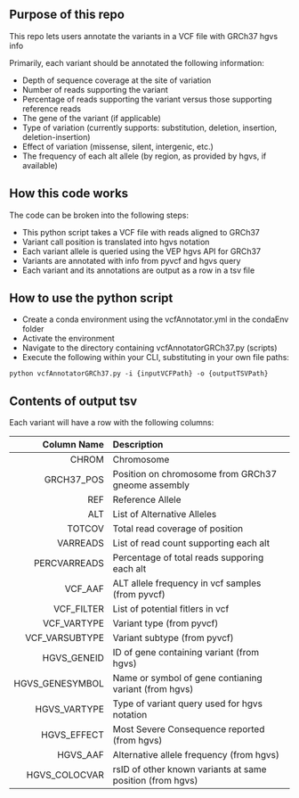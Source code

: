 ## Purpose of this repo
This repo lets users annotate the variants in a VCF file with GRCh37 hgvs info

Primarily, each variant should be annotated the following information:

- Depth of sequence coverage at the site of variation
- Number of reads supporting the variant
- Percentage of reads supporting the variant versus those supporting reference reads
- The gene of the variant (if applicable)
- Type of variation (currently supports: substitution, deletion, insertion, deletion-insertion)
- Effect of variation (missense, silent, intergenic, etc.)
- The frequency of each alt allele (by region, as provided by hgvs, if available)

## How this code works

The code can be broken into the following steps:

- This python script takes a VCF file with reads aligned to GRCh37
- Variant call position is translated into hgvs notation
- Each variant allele is queried using the VEP hgvs API for GRCh37
- Variants are annotated with info from pyvcf and hgvs query
- Each variant and its annotations are output as a row in a tsv file

## How to use the python script

- Create a conda environment using the vcfAnnotator.yml in the condaEnv folder
- Activate the environment
- Navigate to the directory containing vcfAnnotatorGRCh37.py (scripts)
- Execute the following within your CLI, substituting in your own file paths:
```
python vcfAnnotatorGRCh37.py -i {inputVCFPath} -o {outputTSVPath}
```

## Contents of output tsv

Each variant will have a row with the following columns:

| Column Name | Description |
|-:|:-|
| CHROM | Chromosome |
| GRCH37_POS | Position on chromosome from GRCh37 gneome assembly |
| REF | Reference Allele |
| ALT | List of Alternative Alleles |
| TOTCOV | Total read coverage of position |
| VARREADS | List of read count supporting each alt |
| PERCVARREADS | Percentage of total reads supporing each alt |
| VCF_AAF | ALT allele frequency in vcf samples (from pyvcf) |
| VCF_FILTER | List of potential fitlers in vcf |
| VCF_VARTYPE | Variant type (from pyvcf) |
| VCF_VARSUBTYPE | Variant subtype (from pyvcf) |
| HGVS_GENEID | ID of gene containing variant (from hgvs) |
| HGVS_GENESYMBOL | Name or symbol of gene contianing variant (from hgvs) |
| HGVS_VARTYPE | Type of variant query used for hgvs notation |
| HGVS_EFFECT | Most Severe Consequence reported (from hgvs) |
| HGVS_AAF | Alternative allele frequency (from hgvs) |
| HGVS_COLOCVAR | rsID of other known variants at same position (from hgvs) |
